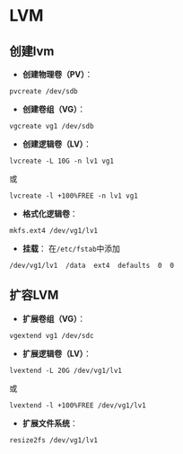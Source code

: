 # LVM
## 创建lvm
- **创建物理卷（PV）**：
```
pvcreate /dev/sdb
```
- **创建卷组（VG）**：
```
vgcreate vg1 /dev/sdb
```
- **创建逻辑卷（LV）**：
```
lvcreate -L 10G -n lv1 vg1
```
或
```
lvcreate -l +100%FREE -n lv1 vg1
```
- **格式化逻辑卷**：
```
mkfs.ext4 /dev/vg1/lv1
```
- **挂载**：
在`/etc/fstab`中添加
```
/dev/vg1/lv1  /data  ext4  defaults  0  0
```
## 扩容LVM
- **扩展卷组（VG）**：
```
vgextend vg1 /dev/sdc
```
- **扩展逻辑卷（LV）**：
```
lvextend -L 20G /dev/vg1/lv1
```
或
```
lvextend -l +100%FREE /dev/vg1/lv1
```
- **扩展文件系统**：
```
resize2fs /dev/vg1/lv1
```
